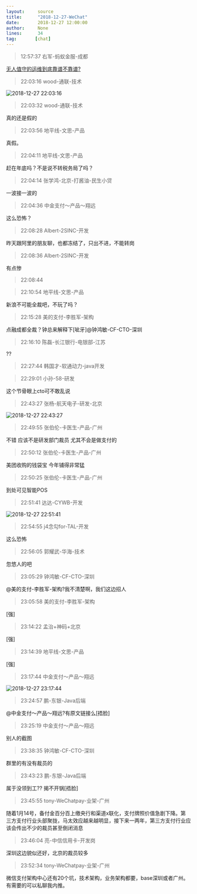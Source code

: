 ```yaml
---
layout:     source 
title:      "2018-12-27-WeChat"
date:       2018-12-27 12:00:00
author:     None
lines:      34 
tag:       [chat]
---
```

> 12:57:37  右军-蚂蚁金服-成都  
   
[无人值守的运维到底靠谱不靠谱?
](http://mp.weixin.qq.com/s?__biz=MzIxMzEzMjM5NQ==&amp;amp;amp;mid=2651030991&amp;amp;amp;idx=1&amp;amp;amp;sn=ffeaae1f74d01a1bb267e80de2a5ed73&amp;amp;amp;chksm=8c4c50cbbb3bd9dd33f32217a0f7461f05856e3311fac81312f12ac97971febf39b254585235&amp;amp;amp;mpshare=1&amp;amp;amp;scene=1&amp;amp;amp;srcid=1227asCAOK98uL6GsAKoz25G#rd)  
   
> 22:03:16  wood-通联-技术  
   
![2018-12-27 22:03:16](http://static.cocolian.cn/img/20181227_220316.png) 
   
> 22:03:32  wood-通联-技术  
   
真的还是假的  
   
> 22:03:56  地平线-文思-产品  
   
真假。  
   
> 22:04:11  地平线-文思-产品  
   
赶在年底吗？不是说不转税务局了吗？  
   
> 22:04:14  张学鸿-北京-打酱油-民生小贷  
   
一波接一波的  
   
> 22:04:36  中金支付～产品～翔远  
   
这么恐怖？  
   
> 22:08:28  Albert-2SINC-开发  
   
昨天跟阿里的朋友聊，也都冻结了，只出不进，不能转岗  
   
> 22:08:36  Albert-2SINC-开发  
   
有点惨  
   
> 22:08:44    
   
> 22:10:54  地平线-文思-产品  
   
新浪不可能全裁吧，不玩了吗？  
   
> 22:15:28  美的支付-李胜军-架构  
   
点融成都全裁？钟总来解释下[呲牙]@钟鸿敏-CF-CTO-深圳   
   
> 22:16:10  陈磊-长江银行-电银部-江苏  
   
??  
   
> 22:27:44  韩国才-软通动力-java开发  
   
> 22:29:01  小孙-58-研发  
   
这个节骨眼上cto可不敢乱说  
   
> 22:43:27  张杨-航天电子-研发-北京  
   
![2018-12-27 22:43:27](http://static.cocolian.cn/img/20181227_224327.png) 
   
> 22:49:55  张伯伦-卡医生-产品-广州  
   
不错  应该不是研发部门裁员  尤其不会是做支付的  
   
> 22:50:12  张伯伦-卡医生-产品-广州  
   
美团收购的钱袋宝   今年铺得非常猛    
   
> 22:50:25  张伯伦-卡医生-产品-广州  
   
到处可见智能POS  
   
> 22:51:41  达达-CYWB-开发  
   
![2018-12-27 22:51:41](http://static.cocolian.cn/img/20181227_225141.png) 
   
> 22:54:55  j4念勾for-TAL-开发  
   
这么恐怖  
   
> 22:56:05  郭耀武-华海-技术  
   
忽悠人的吧  
   
> 23:05:29  钟鸿敏-CF-CTO-深圳  
   
@美的支付-李胜军-架构?我不清楚啊，我们这边招人  
   
> 23:05:58  美的支付-李胜军-架构  
   
[强]  
   
> 23:14:22  孟治+神码+北京  
   
[强]  
   
> 23:14:39  地平线-文思-产品  
   
[强]  
   
> 23:17:44  中金支付～产品～翔远  
   
![2018-12-27 23:17:44](http://static.cocolian.cn/img/20181227_231744.png) 
   
> 23:24:57  鹏-东银-Java后端  
   
@中金支付～产品～翔远?有原文链接么[捂脸]  
   
> 23:25:19  中金支付～产品～翔远  
   
别人的截图  
   
> 23:38:35  钟鸿敏-CF-CTO-深圳  
   
群里的有没有裁员的  
   
> 23:43:23  鹏-东银-Java后端  
   
属于没领到工?? 揭不开锅[捂脸]  
   
> 23:45:55  tony-WeChatpay-业架-广州  
   
随着1月14号，备付金百分百上缴央行和渠道x联化，支付牌照价值急剧下降。第三方支付行业头部聚拢，马太效应越来越明显，接下来一两年，第三方支付行业应该会传出不少的裁员甚至倒闭消息  
   
> 23:46:04  亮-中信信用卡-开发岗  
   
深圳这边貌似还好，北京的裁员较多  
   
> 23:52:34  tony-WeChatpay-业架-广州  
   
微信支付架构中心还有20个坑，技术架构，业务架构都要，base深圳或者广州。有需要的可以私聊我内推。  
   
